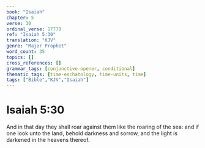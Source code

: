 ```yaml
---
book: "Isaiah"
chapter: 5
verse: 30
ordinal_verse: 17770
ref: "Isaiah 5:30"
translation: "KJV"
genre: "Major Prophet"
word_count: 35
topics: []
cross_references: []
grammar_tags: [conjunctive-opener, conditional]
thematic_tags: [time-eschatology, time-units, time]
tags: ["Bible","KJV","Isaiah"]
---
```


# Isaiah 5:30

And in that day they shall roar against them like the roaring of the sea: and if one look unto the land, behold darkness and sorrow, and the light is darkened in the heavens thereof.
